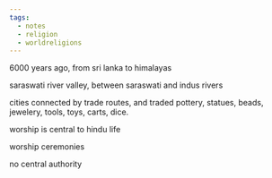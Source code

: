 ```yaml
---
tags:
  - notes
  - religion
  - worldreligions
---
```



6000 years ago, from sri lanka to himalayas

saraswati river valley, between saraswati and indus rivers

cities connected by trade routes, and traded pottery, statues, beads, jewelery, tools, toys, carts, dice.

worship is central to hindu life

worship ceremonies

no central authority


